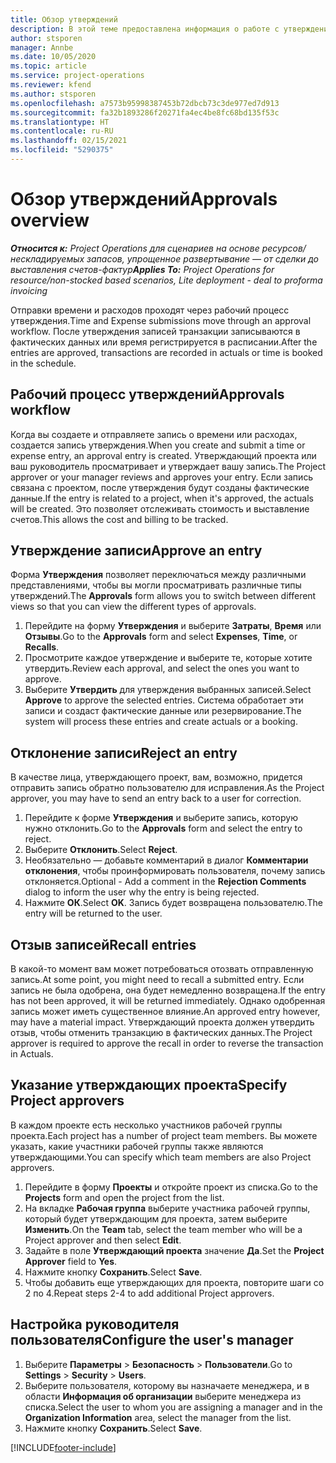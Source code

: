 ```yaml
---
title: Обзор утверждений
description: В этой теме предоставлена информация о работе с утверждениями в Project Operations.
author: stsporen
manager: Annbe
ms.date: 10/05/2020
ms.topic: article
ms.service: project-operations
ms.reviewer: kfend
ms.author: stsporen
ms.openlocfilehash: a7573b95998387453b72dbcb73c3de977ed7d913
ms.sourcegitcommit: fa32b1893286f20271fa4ec4be8fc68bd135f53c
ms.translationtype: HT
ms.contentlocale: ru-RU
ms.lasthandoff: 02/15/2021
ms.locfileid: "5290375"
---
```

# <a name="approvals-overview"></a><span data-ttu-id="9e62b-103">Обзор утверждений</span><span class="sxs-lookup"><span data-stu-id="9e62b-103">Approvals overview</span></span>

<span data-ttu-id="9e62b-104">_**Относится к:** Project Operations для сценариев на основе ресурсов/нескладируемых запасов, упрощенное развертывание — от сделки до выставления счетов-фактур_</span><span class="sxs-lookup"><span data-stu-id="9e62b-104">_**Applies To:** Project Operations for resource/non-stocked based scenarios, Lite deployment - deal to proforma invoicing_</span></span>

<span data-ttu-id="9e62b-105">Отправки времени и расходов проходят через рабочий процесс утверждения.</span><span class="sxs-lookup"><span data-stu-id="9e62b-105">Time and Expense submissions move through an approval workflow.</span></span> <span data-ttu-id="9e62b-106">После утверждения записей транзакции записываются в фактических данных или время регистрируется в расписании.</span><span class="sxs-lookup"><span data-stu-id="9e62b-106">After the entries are approved, transactions are recorded in actuals or time is booked in the schedule.</span></span>

## <a name="approvals-workflow"></a><span data-ttu-id="9e62b-107">Рабочий процесс утверждений</span><span class="sxs-lookup"><span data-stu-id="9e62b-107">Approvals workflow</span></span>
<span data-ttu-id="9e62b-108">Когда вы создаете и отправляете запись о времени или расходах, создается запись утверждения.</span><span class="sxs-lookup"><span data-stu-id="9e62b-108">When you create and submit a time or expense entry, an approval entry is created.</span></span> <span data-ttu-id="9e62b-109">Утверждающий проекта или ваш руководитель просматривает и утверждает вашу запись.</span><span class="sxs-lookup"><span data-stu-id="9e62b-109">The Project approver or your manager reviews and approves your entry.</span></span> <span data-ttu-id="9e62b-110">Если запись связана с проектом, после утверждения будут созданы фактические данные.</span><span class="sxs-lookup"><span data-stu-id="9e62b-110">If the entry is related to a project, when it's approved, the actuals will be created.</span></span> <span data-ttu-id="9e62b-111">Это позволяет отслеживать стоимость и выставление счетов.</span><span class="sxs-lookup"><span data-stu-id="9e62b-111">This allows the cost and billing to be tracked.</span></span> 

## <a name="approve-an-entry"></a><span data-ttu-id="9e62b-112">Утверждение записи</span><span class="sxs-lookup"><span data-stu-id="9e62b-112">Approve an entry</span></span>
<span data-ttu-id="9e62b-113">Форма **Утверждения** позволяет переключаться между различными представлениями, чтобы вы могли просматривать различные типы утверждений.</span><span class="sxs-lookup"><span data-stu-id="9e62b-113">The **Approvals** form allows you to switch between different views so that you can view the different types of approvals.</span></span>
  
1. <span data-ttu-id="9e62b-114">Перейдите на форму **Утверждения** и выберите **Затраты**, **Время** или **Отзывы**.</span><span class="sxs-lookup"><span data-stu-id="9e62b-114">Go to the **Approvals** form and select **Expenses**, **Time**, or **Recalls**.</span></span>
2. <span data-ttu-id="9e62b-115">Просмотрите каждое утверждение и выберите те, которые хотите утвердить.</span><span class="sxs-lookup"><span data-stu-id="9e62b-115">Review each approval, and select the ones you want to approve.</span></span>
3. <span data-ttu-id="9e62b-116">Выберите **Утвердить** для утверждения выбранных записей.</span><span class="sxs-lookup"><span data-stu-id="9e62b-116">Select **Approve** to approve the selected entries.</span></span>
<span data-ttu-id="9e62b-117">Система обработает эти записи и создаст фактические данные или резервирование.</span><span class="sxs-lookup"><span data-stu-id="9e62b-117">The system will process these entries and create actuals or a booking.</span></span>

## <a name="reject-an-entry"></a><span data-ttu-id="9e62b-118">Отклонение записи</span><span class="sxs-lookup"><span data-stu-id="9e62b-118">Reject an entry</span></span>
<span data-ttu-id="9e62b-119">В качестве лица, утверждающего проект, вам, возможно, придется отправить запись обратно пользователю для исправления.</span><span class="sxs-lookup"><span data-stu-id="9e62b-119">As the Project approver, you may have to send an entry back to a user for correction.</span></span>
  
1. <span data-ttu-id="9e62b-120">Перейдите к форме **Утверждения** и выберите запись, которую нужно отклонить.</span><span class="sxs-lookup"><span data-stu-id="9e62b-120">Go to the **Approvals** form and select the entry to reject.</span></span> 
2. <span data-ttu-id="9e62b-121">Выберите **Отклонить**.</span><span class="sxs-lookup"><span data-stu-id="9e62b-121">Select **Reject**.</span></span>
3. <span data-ttu-id="9e62b-122">Необязательно — добавьте комментарий в диалог **Комментарии отклонения**, чтобы проинформировать пользователя, почему запись отклоняется.</span><span class="sxs-lookup"><span data-stu-id="9e62b-122">Optional - Add a comment in the **Rejection Comments** dialog to inform the user why the entry is being rejected.</span></span>
4. <span data-ttu-id="9e62b-123">Нажмите **ОК**.</span><span class="sxs-lookup"><span data-stu-id="9e62b-123">Select **OK**.</span></span> <span data-ttu-id="9e62b-124">Запись будет возвращена пользователю.</span><span class="sxs-lookup"><span data-stu-id="9e62b-124">The entry will be returned to the user.</span></span>
  
## <a name="recall-entries"></a><span data-ttu-id="9e62b-125">Отзыв записей</span><span class="sxs-lookup"><span data-stu-id="9e62b-125">Recall entries</span></span>
<span data-ttu-id="9e62b-126">В какой-то момент вам может потребоваться отозвать отправленную запись.</span><span class="sxs-lookup"><span data-stu-id="9e62b-126">At some point, you might need to recall a submitted entry.</span></span> <span data-ttu-id="9e62b-127">Если запись не была одобрена, она будет немедленно возвращена.</span><span class="sxs-lookup"><span data-stu-id="9e62b-127">If the entry has not been approved, it will be returned immediately.</span></span> <span data-ttu-id="9e62b-128">Однако одобренная запись может иметь существенное влияние.</span><span class="sxs-lookup"><span data-stu-id="9e62b-128">An approved entry however, may have a material impact.</span></span> <span data-ttu-id="9e62b-129">Утверждающий проекта должен утвердить отзыв, чтобы отменить транзакцию в фактических данных.</span><span class="sxs-lookup"><span data-stu-id="9e62b-129">The Project approver is required to approve the recall in order to reverse the transaction in Actuals.</span></span>

## <a name="specify-project-approvers"></a><span data-ttu-id="9e62b-130">Указание утверждающих проекта</span><span class="sxs-lookup"><span data-stu-id="9e62b-130">Specify Project approvers</span></span>
<span data-ttu-id="9e62b-131">В каждом проекте есть несколько участников рабочей группы проекта.</span><span class="sxs-lookup"><span data-stu-id="9e62b-131">Each project has a number of project team members.</span></span> <span data-ttu-id="9e62b-132">Вы можете указать, какие участники рабочей группы также являются утверждающими.</span><span class="sxs-lookup"><span data-stu-id="9e62b-132">You can specify which team members are also Project approvers.</span></span>

1. <span data-ttu-id="9e62b-133">Перейдите в форму **Проекты** и откройте проект из списка.</span><span class="sxs-lookup"><span data-stu-id="9e62b-133">Go to the **Projects** form and open the project from the list.</span></span>
2. <span data-ttu-id="9e62b-134">На вкладке **Рабочая группа** выберите участника рабочей группы, который будет утверждающим для проекта, затем выберите **Изменить**.</span><span class="sxs-lookup"><span data-stu-id="9e62b-134">On the **Team** tab, select the team member who will be a Project approver and then select **Edit**.</span></span>
3. <span data-ttu-id="9e62b-135">Задайте в поле **Утверждающий проекта** значение **Да**.</span><span class="sxs-lookup"><span data-stu-id="9e62b-135">Set the **Project Approver** field to **Yes**.</span></span>
4. <span data-ttu-id="9e62b-136">Нажмите кнопку **Сохранить**.</span><span class="sxs-lookup"><span data-stu-id="9e62b-136">Select **Save**.</span></span>
5. <span data-ttu-id="9e62b-137">Чтобы добавить еще утверждающих для проекта, повторите шаги со 2 по 4.</span><span class="sxs-lookup"><span data-stu-id="9e62b-137">Repeat steps 2-4 to add additional Project approvers.</span></span>

## <a name="configure-the-users-manager"></a><span data-ttu-id="9e62b-138">Настройка руководителя пользователя</span><span class="sxs-lookup"><span data-stu-id="9e62b-138">Configure the user's manager</span></span>

1. <span data-ttu-id="9e62b-139">Выберите **Параметры** > **Безопасность** > **Пользователи**.</span><span class="sxs-lookup"><span data-stu-id="9e62b-139">Go to **Settings** > **Security** > **Users**.</span></span>
2. <span data-ttu-id="9e62b-140">Выберите пользователя, которому вы назначаете менеджера, и в области **Информация об организации** выберите менеджера из списка.</span><span class="sxs-lookup"><span data-stu-id="9e62b-140">Select the user to whom you are assigning a manager and in the **Organization Information** area, select the manager from the list.</span></span> 
3. <span data-ttu-id="9e62b-141">Нажмите кнопку **Сохранить**.</span><span class="sxs-lookup"><span data-stu-id="9e62b-141">Select **Save**.</span></span>




[!INCLUDE[footer-include](../includes/footer-banner.md)]